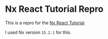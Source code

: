# Nx React Tutorial Repro

This is a repro for the [Nx React Tutorial](https://nx.dev/react-tutorial).

I used Nx version `15.2.1` for this.

